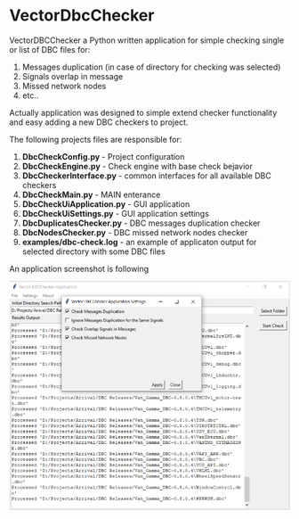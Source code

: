# VectorDbcChecker

VectorDBCChecker a Python written application for simple checking single or list of DBC files for:

1. Messages duplication (in case of directory for checking was selected)
2. Signals overlap in message
3. Missed network nodes
4. etc..

Actually application was designed to simple extend checker functionality and easy adding a new DBC checkers to project.

The following projects files are responsible for:

1. **DbcCheckConfig.py** - Project configuration
2. **DbcCheckEngine.py** - Check engine with base check bejavior
3. **DbcCheckerInterface.py** - common interfaces for all available DBC checkers
4. **DbcCheckMain.py** - MAIN enterance
5. **DbcCheckUiApplication.py** - GUI application
6. **DbcCheckUiSettings.py** - GUI application settings
7. **DbcDuplicatesChecker.py** - DBC messages duplication checker
8. **DbcNodesChecker.py** - DBC missed network nodes checker
9. **examples/dbc-check.log** - an example of applicaton output for selected directory with some DBC files

An application screenshot is following

![](https://github.com/Golyshkin/VectorDbcChecker/blob/main/examples/vectordbcchecker-screenshot.png)
